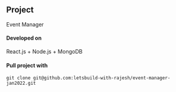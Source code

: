 ## Project
Event Manager

#### Developed on
React.js + Node.js + MongoDB

#### Pull project with
`git clone git@github.com:letsbuild-with-rajesh/event-manager-jan2022.git`